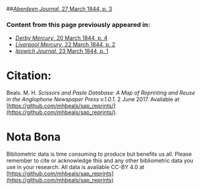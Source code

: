 ##[*Aberdeen Journal*, 27 March 1844, p. 3](https://mhbeals.github.io/sap_html/Aberdeen-Journal/Aberdeen-Journal-27-March-1844-p-3)

### Content from this page previously appeared in:
+ [*Derby Mercury*, 20 March 1844, p. 4](https://mhbeals.github.io/sap_html/Derby-Mercury/Derby-Mercury-20-March-1844-p-4)
+ [*Liverpool Mercury*, 22 March 1844, p. 2](https://mhbeals.github.io/sap_html/Liverpool-Mercury/Liverpool-Mercury-22-March-1844-p-2)
+ [*Ipswich Journal*, 23 March 1844, p. 1](https://mhbeals.github.io/sap_html/Ipswich-Journal/Ipswich-Journal-23-March-1844-p-1)
                    
# Citation: 

Beals. M. H. *Scissors and Paste Database: A Map of Reprinting and Reuse in the Anglophone Newspaper Press v.1.0.1.* 2 June 2017. Available at [https://github.com/mhbeals/sap_reprints/](https://github.com/mhbeals/sap_reprints/). 
                    
# Nota Bona

Bibliometric data is time consuming to produce but benefits us all. Please remember to cite or acknowledge this and any other bibliometric data you use in your research. All data is available CC-BY 4.0 at [https://github.com/mhbeals/sap_reprints](https://github.com/mhbeals/sap_reprints)